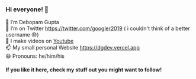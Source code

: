 ### Hi everyone! 👋

🔭 I’m Debopam Gupta  
🤔 I’m on Twitter https://twitter.com/googler2019 ( i couldn't think of a better username 😓)  
🎥 I make videos on [Youtube](https://www.youtube.com/channel/UCrXTbv7MSiHSt1b8eWjaxAA)  
📫 My small personal Website https://dgdev.vercel.app  
😄 Pronouns: he/him/his  

#### If you like it here, check my stuff out you might want to follow!
